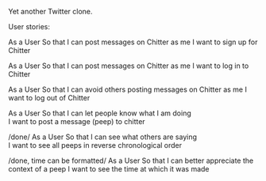 Yet another Twitter clone.

User stories:

As a User
So that I can post messages on Chitter as me
I want to sign up for Chitter

As a User
So that I can post messages on Chitter as me
I want to log in to Chitter

As a User
So that I can avoid others posting messages on Chitter as me
I want to log out of Chitter

As a User
So that I can let people know what I am doing  
I want to post a message (peep) to chitter

/done/
As a User
So that I can see what others are saying  
I want to see all peeps in reverse chronological order

/done, time can be formatted/
As a User
So that I can better appreciate the context of a peep
I want to see the time at which it was made
